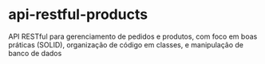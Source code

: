 # api-restful-products
API RESTful para gerenciamento de pedidos e produtos, com foco em boas práticas (SOLID), organização de código em classes, e manipulação de banco de dados
